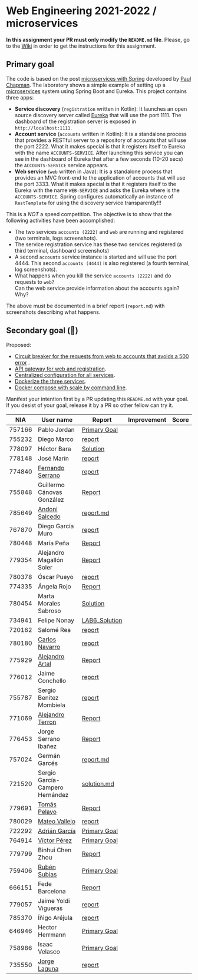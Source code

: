 # Web Engineering 2021-2022 / microservices

**In this assignment your PR must only modify the `README.md` file**. Please, go to
the [Wiki](https://github.com/UNIZAR-30246-WebEngineering/lab6-services/wiki) in order to get the instructions for this
assignment.

## Primary goal

The code is based on the post [microservices with Spring](https://spring.io/blog/2015/07/14/microservices-with-spring)
developed by [Paul Chapman](https://github.com/paulc4). The laboratory shows a simple example of setting up
a [microservices](http://martinfowler.com/articles/microservices.html) system using Spring Boot and Eureka. This project
contains three apps:

* **Service discovery** (`registration` written in Kotlin):
  It launches an open source discovery server called [Eureka](https://github.com/Netflix/eureka) that will use the port
  1111. The dashboard of the registration server is exposed in `http://localhost:1111`.
* **Account service** (`accounts` written in Kotlin):
  It is a standalone process that provides a RESTful server to a repository of accounts that will use the port 2222.
  What it makes special is that it registers itself to Eureka with the name `ACCOUNTS-SERVICE`. After launching this
  service you can see in the dashboard of Eureka that after a few seconds (10-20 secs) the `ACCOUNTS-SERVICE` service
  appears.
* **Web service** (`web` written in Java):
  It is a standalone process that provides an MVC front-end to the application of accounts that will use the port 3333.
  What it makes special is that it registers itself to the Eureka with the name `WEB-SERVICE` and asks the Eureka where
  is the `ACCOUNTS-SERVICE`. Spring configures automatically an instance of `RestTemplate` for using the discovery
  service transparently!!!

This is a *NOT* a speed competition. The objective is to show that the following activities have been accomplished:

* The two services `accounts (2222)` and `web` are running and registered (two terminals, logs screenshots).
* The service registration service has these two services registered (a third terminal, dashboard screenshots)
* A second `accounts` service instance is started and will use the port 4444. This second `accounts (4444)` is also
  registered (a fourth terminal, log screenshots).
* What happens when you kill the service `accounts (2222)` and do requests to `web`?  
  Can the web service provide information about the accounts again? Why?

The above must be documented in a brief report (`report.md`) with screenshots describing what happens.

## Secondary goal (:gift:)

Proposed:

* [Circuit breaker for the requests from web to accounts that avoids a 500 error](https://spring.io/guides/gs/circuit-breaker/)
  .
* [API gateway for web and registration](https://spring.io/guides/gs/routing-and-filtering/).
* [Centralized configuration for all services](https://spring.io/guides/gs/routing-and-filtering/).
* [Dockerize the three services](https://spring.io/guides/topicals/spring-boot-docker).
* [Docker compose with scale by command line](https://thepracticaldeveloper.com/dockerize-spring-boot/).

Manifest your intention first by a PR updating this `README.md` with your goal. If you desist of your goal, release it
by a PR so other fellow can try it.

| NIA | User name | Report | Improvement | Score |
|-----|-----------|------|-------------|-------|
| 757166 | Pablo Jordan | [Primary Goal](https://github.com/pabloJordan24/lab6-microservices/blob/test/PrimaryGoal/PrimaryGoal.md) |             |       |
| 755232 | Diego Marco | [report](https://github.com/dmarcob/lab6-microservices/blob/test/report.md) |
| 778097 | Héctor Bara |  [Solution](https://github.com/dolansete/lab6-microservices/blob/test/report.md)    |             |       |
| 778148 | José Marín | [report](https://github.com/jmarindiez/lab6-microservices/blob/test/docs/report.md) |             |       |
| 774840 | [Fernando Serrano](https://github.com/Feer93/lab6-microservices) | [report](https://github.com/Feer93/lab6-microservices/blob/test/documentation.md) |             |       |
| 755848 | Guillermo Cánovas González | [Report](https://github.com/guillecanovas/lab6-microservices/blob/test/report.md)
| 785649 | [Andoni Salcedo](https://github.com/AndoniSalcedo/lab6-microservices) | [report.md](https://github.com/AndoniSalcedo/lab6-microservices/blob/test/report.md) | | |
| 767870 | Diego García Muro | [report](https://github.com/thdgm/lab6-microservices/blob/test/ReportMD/ReportMD.md)  |             |       |
| 780448 | María Peña | [Report](https://github.com/Keyleth8/lab6-microservices/blob/test/Solution.md) |             |       |
| 779354 | Alejandro Magallón Soler|[Report](https://github.com/alecron/lab6-microservices/blob/test/Report.md)      |             |       |
| 780378 | Óscar Pueyo | [report](https://github.com/iksopo/lab6-microservices/blob/test/doc/report.md) |             |       |
| 774335 | Ángela Rojo | [Report](https://github.com/angela-rs/lab6-microservices/blob/work/report.md) |             |       |
| 780454 | Marta Morales Sabroso|[Solution](https://github.com/780454-unizar/lab6-microservices/blob/test/solution.md)      |             |       |
| 734941 | Felipe Nonay|[LAB6_Solution](https://github.com/fnonay/lab6-microservices/blob/test/SOLUTION.md)|
| 720162 | Salomé Rea| [report](https://github.com/SalomeReav/lab6-microservices/blob/test/report.md)  |             |       |
| 780180 | [Carlos Navarro](https://github.com/Lulay7/lab6-microservices) | [report](https://github.com/Lulay7/lab6-microservices/blob/c295e1f8973ff123815377bd1588a0e2f23034c0/report/report.md) |             |       |
| 775929 | [Alejandro Artal](https://github.com/Alejandro-Artal/lab6-microservices/tree/test)| [Report](https://github.com/Alejandro-Artal/lab6-microservices/blob/test/report.md) |      |             |
| 776012 | Jaime Conchello | [report](https://github.com/jaimecb/lab6-microservices/blob/test/report.md) |             |       |
| 755787 | Sergio Benítez Mombiela | [report](https://github.com/SergioBenitez755787/lab6-microservices/blob/test/Solution/report.md) |             |       |
| 771069 | [Alejandro Terron](https://github.com/Alex28499/lab6-microservices/tree/work) |[Report](https://github.com/Alex28499/lab6-microservices/blob/work/report.md)|             |       |
| 776453 | Jorge Serrano Ibañez | [Report](https://github.com/zgzserrano/lab6-microservices/blob/test/report.md)
| 757024 | Germán Garcés| [report.md](https://github.com/fntkg/lab6-microservices/blob/work/report.md)     | |       |
| 721520 | Sergio García-Campero Hernández | [solution.md](https://github.com/SergioGCH/lab6-microservices/blob/test/solution.md)     | |       |
| 779691 | [Tomás Pelayo](https://github.com/Tomenos18/lab6-microservices)|[Report](https://github.com/Tomenos18/lab6-microservices/blob/test/report.md)| | |
| 780029 | [Mateo Vallejo](https://github.com/CursedR3N/lab6-microservices/tree/test) | [report](https://github.com/CursedR3N/lab6-microservices/blob/test/report/report.md) | | |
| 722292 | [Adrián García](https://github.com/adrigaarcia/lab6-microservices)|[Primary Goal](https://github.com/adrigaarcia/lab6-microservices/blob/test/primary_goal.md)| | |
| 764914 | [Víctor Pérez](https://github.com/vitolo99/lab6-microservices)|[Primary Goal](https://github.com/vitolo99/lab6-microservices/blob/test/PRIMARY_GOAL.md)| |
| 779799 | Binhui Chen Zhou | [Report](https://github.com/779799/lab6-microservices/blob/test/report.md) |             |       |
| 759406 | [Rubén Subías](https://github.com/Gelpa99/lab6-microservices)|[Primary Goal](https://github.com/Gelpa99/lab6-microservices/blob/test/report.md)| |
| 666151 | Fede Barcelona | [Report](https://github.com/tembleking/lab6-microservices/blob/work/report.md)     |             |       |
| 779057 | Jaime Yoldi Vigueras | [report](https://github.com/jaimoyok/lab6-microservices/blob/test/report.md)     |             |       |
| 785370 | Íñigo Aréjula | [report](https://github.com/arejula27/lab6-microservices/blob/test/docs/report.md) |  ||
| 646946 | Hector Herrmann | [Primary Goal](https://github.com/HNHerrmann/lab6-microservices/blob/test/report.md) |             |       |
| 758986 | Isaac Velasco | [Primary Goal](https://github.com/pkmniako/lab6-microservices/blob/work/documentation/report.md) |  | |
| 735550 | [Jorge Laguna](https://github.com/topopelon) | [report](https://github.com/topopelon/lab6-microservices/blob/test/report/report.md) |             |       |
